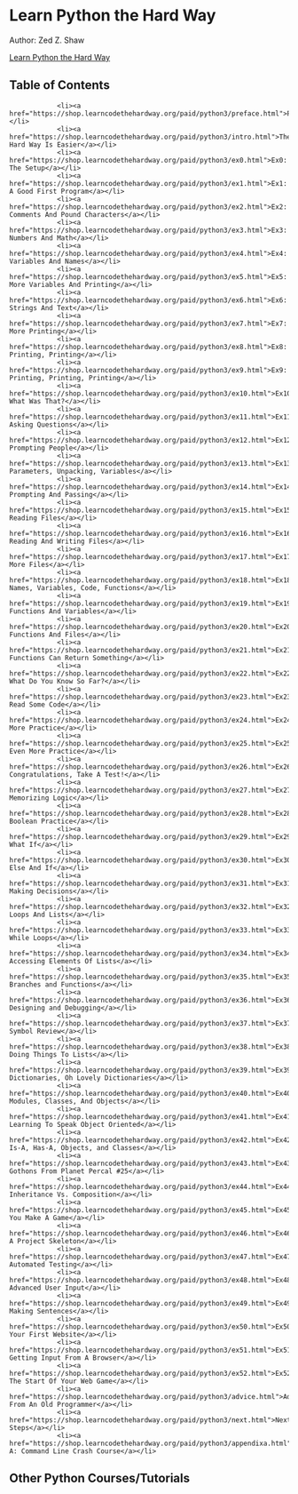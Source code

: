﻿# Learn Python the Hard Way
Author: Zed Z. Shaw

[Learn Python the Hard Way](https://shop.learncodethehardway.org/paid/python3/)

## Table of Contents
                <li><a href="https://shop.learncodethehardway.org/paid/python3/preface.html">Preface</a></li>
                <li><a href="https://shop.learncodethehardway.org/paid/python3/intro.html">The Hard Way Is Easier</a></li>
                <li><a href="https://shop.learncodethehardway.org/paid/python3/ex0.html">Ex0: The Setup</a></li>
                <li><a href="https://shop.learncodethehardway.org/paid/python3/ex1.html">Ex1: A Good First Program</a></li>
                <li><a href="https://shop.learncodethehardway.org/paid/python3/ex2.html">Ex2: Comments And Pound Characters</a></li>
                <li><a href="https://shop.learncodethehardway.org/paid/python3/ex3.html">Ex3: Numbers And Math</a></li>
                <li><a href="https://shop.learncodethehardway.org/paid/python3/ex4.html">Ex4: Variables And Names</a></li>
                <li><a href="https://shop.learncodethehardway.org/paid/python3/ex5.html">Ex5: More Variables And Printing</a></li>
                <li><a href="https://shop.learncodethehardway.org/paid/python3/ex6.html">Ex6: Strings And Text</a></li>
                <li><a href="https://shop.learncodethehardway.org/paid/python3/ex7.html">Ex7: More Printing</a></li>
                <li><a href="https://shop.learncodethehardway.org/paid/python3/ex8.html">Ex8: Printing, Printing</a></li>
                <li><a href="https://shop.learncodethehardway.org/paid/python3/ex9.html">Ex9: Printing, Printing, Printing</a></li>
                <li><a href="https://shop.learncodethehardway.org/paid/python3/ex10.html">Ex10: What Was That?</a></li>
                <li><a href="https://shop.learncodethehardway.org/paid/python3/ex11.html">Ex11: Asking Questions</a></li>
                <li><a href="https://shop.learncodethehardway.org/paid/python3/ex12.html">Ex12: Prompting People</a></li>
                <li><a href="https://shop.learncodethehardway.org/paid/python3/ex13.html">Ex13: Parameters, Unpacking, Variables</a></li>
                <li><a href="https://shop.learncodethehardway.org/paid/python3/ex14.html">Ex14: Prompting And Passing</a></li>
                <li><a href="https://shop.learncodethehardway.org/paid/python3/ex15.html">Ex15: Reading Files</a></li>
                <li><a href="https://shop.learncodethehardway.org/paid/python3/ex16.html">Ex16: Reading And Writing Files</a></li>
                <li><a href="https://shop.learncodethehardway.org/paid/python3/ex17.html">Ex17: More Files</a></li>
                <li><a href="https://shop.learncodethehardway.org/paid/python3/ex18.html">Ex18: Names, Variables, Code, Functions</a></li>
                <li><a href="https://shop.learncodethehardway.org/paid/python3/ex19.html">Ex19: Functions And Variables</a></li>
                <li><a href="https://shop.learncodethehardway.org/paid/python3/ex20.html">Ex20: Functions And Files</a></li>
                <li><a href="https://shop.learncodethehardway.org/paid/python3/ex21.html">Ex21: Functions Can Return Something</a></li>
                <li><a href="https://shop.learncodethehardway.org/paid/python3/ex22.html">Ex22: What Do You Know So Far?</a></li>
                <li><a href="https://shop.learncodethehardway.org/paid/python3/ex23.html">Ex23: Read Some Code</a></li>
                <li><a href="https://shop.learncodethehardway.org/paid/python3/ex24.html">Ex24: More Practice</a></li>
                <li><a href="https://shop.learncodethehardway.org/paid/python3/ex25.html">Ex25: Even More Practice</a></li>
                <li><a href="https://shop.learncodethehardway.org/paid/python3/ex26.html">Ex26: Congratulations, Take A Test!</a></li>
                <li><a href="https://shop.learncodethehardway.org/paid/python3/ex27.html">Ex27: Memorizing Logic</a></li>
                <li><a href="https://shop.learncodethehardway.org/paid/python3/ex28.html">Ex28: Boolean Practice</a></li>
                <li><a href="https://shop.learncodethehardway.org/paid/python3/ex29.html">Ex29: What If</a></li>
                <li><a href="https://shop.learncodethehardway.org/paid/python3/ex30.html">Ex30: Else And If</a></li>
                <li><a href="https://shop.learncodethehardway.org/paid/python3/ex31.html">Ex31: Making Decisions</a></li>
                <li><a href="https://shop.learncodethehardway.org/paid/python3/ex32.html">Ex32: Loops And Lists</a></li>
                <li><a href="https://shop.learncodethehardway.org/paid/python3/ex33.html">Ex33: While Loops</a></li>
                <li><a href="https://shop.learncodethehardway.org/paid/python3/ex34.html">Ex34: Accessing Elements Of Lists</a></li>
                <li><a href="https://shop.learncodethehardway.org/paid/python3/ex35.html">Ex35: Branches and Functions</a></li>
                <li><a href="https://shop.learncodethehardway.org/paid/python3/ex36.html">Ex36: Designing and Debugging</a></li>
                <li><a href="https://shop.learncodethehardway.org/paid/python3/ex37.html">Ex37: Symbol Review</a></li>
                <li><a href="https://shop.learncodethehardway.org/paid/python3/ex38.html">Ex38: Doing Things To Lists</a></li>
                <li><a href="https://shop.learncodethehardway.org/paid/python3/ex39.html">Ex39: Dictionaries, Oh Lovely Dictionaries</a></li>
                <li><a href="https://shop.learncodethehardway.org/paid/python3/ex40.html">Ex40: Modules, Classes, And Objects</a></li>
                <li><a href="https://shop.learncodethehardway.org/paid/python3/ex41.html">Ex41: Learning To Speak Object Oriented</a></li>
                <li><a href="https://shop.learncodethehardway.org/paid/python3/ex42.html">Ex42: Is-A, Has-A, Objects, and Classes</a></li>
                <li><a href="https://shop.learncodethehardway.org/paid/python3/ex43.html">Ex43: Gothons From Planet Percal #25</a></li>
                <li><a href="https://shop.learncodethehardway.org/paid/python3/ex44.html">Ex44: Inheritance Vs. Composition</a></li>
                <li><a href="https://shop.learncodethehardway.org/paid/python3/ex45.html">Ex45: You Make A Game</a></li>
                <li><a href="https://shop.learncodethehardway.org/paid/python3/ex46.html">Ex46: A Project Skeleton</a></li>
                <li><a href="https://shop.learncodethehardway.org/paid/python3/ex47.html">Ex47: Automated Testing</a></li>
                <li><a href="https://shop.learncodethehardway.org/paid/python3/ex48.html">Ex48: Advanced User Input</a></li>
                <li><a href="https://shop.learncodethehardway.org/paid/python3/ex49.html">Ex49: Making Sentences</a></li>
                <li><a href="https://shop.learncodethehardway.org/paid/python3/ex50.html">Ex50: Your First Website</a></li>
                <li><a href="https://shop.learncodethehardway.org/paid/python3/ex51.html">Ex51: Getting Input From A Browser</a></li>
                <li><a href="https://shop.learncodethehardway.org/paid/python3/ex52.html">Ex52: The Start Of Your Web Game</a></li>
                <li><a href="https://shop.learncodethehardway.org/paid/python3/advice.html">Advice From An Old Programmer</a></li>
                <li><a href="https://shop.learncodethehardway.org/paid/python3/next.html">Next Steps</a></li>
                <li><a href="https://shop.learncodethehardway.org/paid/python3/appendixa.html">Appendix A: Command Line Crash Course</a></li>

## Other Python Courses/Tutorials
